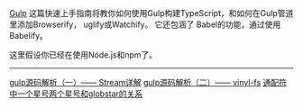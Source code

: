 [Gulp](https://www.tslang.cn/docs/handbook/gulp.html)
这篇快速上手指南将教你如何使用Gulp构建TypeScript，和如何在Gulp管道里添加Browserify， uglify或Watchify。 它还包涵了 Babel的功能，通过使用Babelify。

这里假设你已经在使用Node.js和npm了。

------------
[gulp源码解析（一）—— Stream详解](https://www.cnblogs.com/vajoy/p/6349817.html)
[gulp源码解析（二）—— vinyl-fs](https://www.cnblogs.com/vajoy/p/6357476.html)
[通配符中一个星号两个星号和globstar的关系](https://blog.csdn.net/quqi99/article/details/78552156)
